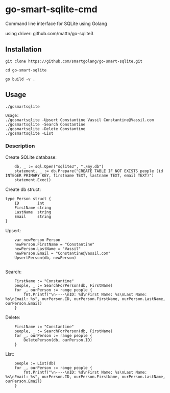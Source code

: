 # go-smart-sqlite-cmd

Command line interface for SQLite using Golang


using driver:
github.com/mattn/go-sqlite3

## Installation
```
git clone https://github.com/smartgolang/go-smart-sqlite.git

cd go-smart-sqlite

go build -v .
```


## Usage

```
./gosmartsqlite

Usage:
./gosmartsqlite -Upsert Constantine Vassil Constantine@Vassil.com 
./gosmartsqlite -Search Constantine 
./gosmartsqlite -Delete Constantine 
./gosmartsqlite -List

```

### Description

Create SQLite database:

```
	db, _ := sql.Open("sqlite3", "./my.db")
	statement, _ := db.Prepare("CREATE TABLE IF NOT EXISTS people (id INTEGER PRIMARY KEY, firstname TEXT, lastname TEXT, email TEXT)")
	statement.Exec()
```

Create db struct:
```
type Person struct {
	ID        int
	FirstName string
	LastName  string
	Email     string
}
```

Upsert:
```
	var newPerson Person
	newPerson.FirstName = "Constantine"
	newPerson.LastName = "Vassil"
	newPerson.Email = "Constantine@Vassil.com"
	UpsertPerson(db, newPerson)
          
```

Search:
```
	FirstName := "Constantine"
	people, _ := SearchForPerson(db, FirstName)
	for _, ourPerson := range people {
		fmt.Printf("\n----\nID: %d\nFirst Name: %s\nLast Name: %s\nEmail: %s", ourPerson.ID, ourPerson.FirstName, ourPerson.LastName, ourPerson.Email)
	}
```

Delete:
```
	FirstName := "Constantine"
	people, _ := SearchForPerson(db, FirstName)
	for _, ourPerson := range people {
		DeletePerson(db, ourPerson.ID)
	}
```

List:
```
	people := List(db)
	for _, ourPerson := range people {
		fmt.Printf("\n----\nID: %d\nFirst Name: %s\nLast Name: %s\nEmail: %s", ourPerson.ID, ourPerson.FirstName, ourPerson.LastName, ourPerson.Email)
	}
```

